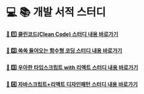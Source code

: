 # 💻 📚 개발 서적 스터디

#### [🔗 1️⃣ 클린코드(Clean Code) 스터디 내용 바로가기](./클린코드)

#### [🔗 2️⃣ 쏙쏙 들어오는 함수형 코딩 스터디 내용 바로가기](./쏙쏙_들어오는_함수형_코딩)

#### [🔗 3️⃣ 우아한 타입스크립트 with 리액트 스터디 내용 바로가기](./우타리)

#### [🔗 4️⃣ 자바스크립트+리액트 디자인패턴 스터디 내용 바로가기](./FE디자인패턴)
